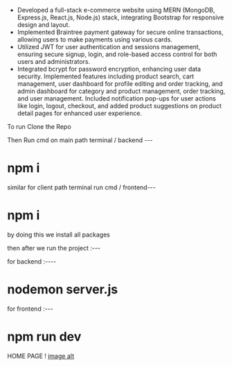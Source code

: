 - Developed a full-stack e-commerce website using MERN (MongoDB, Express.js, React.js, Node.js) stack, integrating Bootstrap for responsive design and layout.
- Implemented Braintree payment gateway for secure online transactions, allowing users to make payments using various cards.
- Utilized JWT for user authentication and sessions management, ensuring secure signup, login, and role-based access control for both users and administrators.
- Integrated bcrypt for password encryption, enhancing user data security. Implemented features including product search, cart management, user dashboard for profile editing and order tracking, and admin dashboard for category and product management, order tracking, and user management. Included notification pop-ups for user actions like login, logout, checkout, and added product suggestions on product detail pages for enhanced user experience.

To run Clone the Repo

Then Run cmd on main path terminal / backend ---

# npm i

similar for client path terminal run cmd / frontend---

# npm i

by doing this we install all packages

then after we run the project :---

for backend :----

# nodemon server.js

for frontend :---

# npm run dev

 HOME PAGE
 ! [image alt](https://github.com/Ashishtr78/RentalHouseholdPr/blob/34db5ce7ecf2b0d5af53ba8bcf4aa827e291ccb1/Screenshot%202024-08-04%20232017.png)
